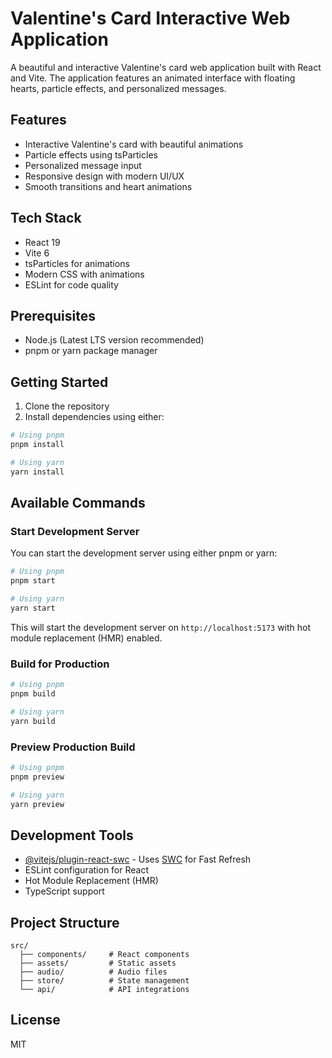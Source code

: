 # Valentine's Card Interactive Web Application

A beautiful and interactive Valentine's card web application built with React and Vite. The application features an animated interface with floating hearts, particle effects, and personalized messages.

## Features

- Interactive Valentine's card with beautiful animations
- Particle effects using tsParticles
- Personalized message input
- Responsive design with modern UI/UX
- Smooth transitions and heart animations

## Tech Stack

- React 19
- Vite 6
- tsParticles for animations
- Modern CSS with animations
- ESLint for code quality

## Prerequisites

- Node.js (Latest LTS version recommended)
- pnpm or yarn package manager

## Getting Started

1. Clone the repository
2. Install dependencies using either:

```bash
# Using pnpm
pnpm install

# Using yarn
yarn install
```

## Available Commands

### Start Development Server

You can start the development server using either pnpm or yarn:

```bash
# Using pnpm
pnpm start

# Using yarn
yarn start
```

This will start the development server on `http://localhost:5173` with hot module replacement (HMR) enabled.

### Build for Production

```bash
# Using pnpm
pnpm build

# Using yarn
yarn build
```

### Preview Production Build

```bash
# Using pnpm
pnpm preview

# Using yarn
yarn preview
```

## Development Tools

- [@vitejs/plugin-react-swc](https://github.com/vitejs/vite-plugin-react-swc) - Uses [SWC](https://swc.rs/) for Fast Refresh
- ESLint configuration for React
- Hot Module Replacement (HMR)
- TypeScript support

## Project Structure

```
src/
  ├── components/     # React components
  ├── assets/         # Static assets
  ├── audio/          # Audio files
  ├── store/          # State management
  └── api/            # API integrations
```

## License

MIT
